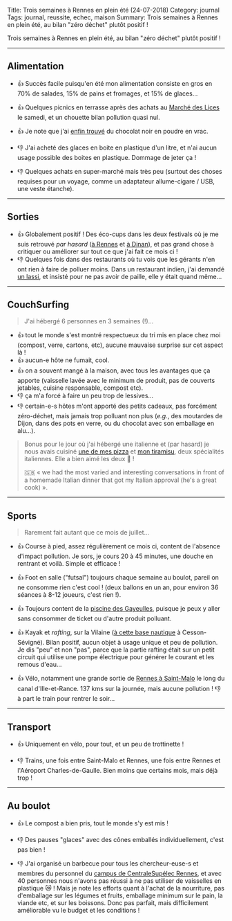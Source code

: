 Title: Trois semaines à Rennes en plein été (24-07-2018)
Category: journal
Tags: journal, reussite, echec, maison
Summary: Trois semaines à Rennes en plein été, au bilan "zéro déchet" plutôt positif !

Trois semaines à Rennes en plein été, au bilan "zéro déchet" plutôt positif !

---

## Alimentation

- :+1: Succès facile puisqu'en été mon alimentation consiste en gros en 70% de salades, 15% de pains et fromages, et 15% de glaces…
- :+1: Quelques picnics en terrasse après des achats au [Marché des Lices](https://www.jours-de-marche.fr/marche/35000-rennes/135/marche-des-lices/) le samedi, et un chouette bilan pollution quasi nul.

- :+1: Je note que j'ai [enfin trouvé](https://github.com/Naereen/Objectif-Zero-Dechet-2018/issues/9) du chocolat noir en poudre en vrac.

- :-1: J'ai acheté des glaces en boite en plastique d'un litre, et n'ai aucun usage possible des boites en plastique. Dommage de jeter ça !
- :-1: Quelques achats en super-marché mais très peu (surtout des choses requises pour un voyage, comme un adaptateur allume-cigare / USB, une veste étanche).

---

## Sorties

- :+1: Globalement positif ! Des éco-cups dans les deux festivals où je me suis retrouvé *par hasard* ([à Rennes](http://www.lestombeesdelanuit.com/fr/) et [à Dinan](https://www.fete-remparts-dinan.com/)), et pas grand chose à critiquer ou améliorer sur tout ce que j'ai fait ce mois ci !
- :-1: Quelques fois dans des restaurants où tu vois que les gérants n'en ont rien à faire de polluer moins. Dans un restaurant indien, j'ai demandé [un lassi](https://fr.wikipedia.org/wiki/Lassi), et insisté pour ne pas avoir de paille, elle y était quand même…

---

## CouchSurfing

> J'ai hébergé 6 personnes en 3 semaines (!)…

- :+1: tout le monde s'est montré respectueux du tri mis en place chez moi (compost, verre, cartons, etc), aucune mauvaise surprise sur cet aspect là !
- :+1: aucun-e hôte ne fumait, cool.
- :+1: on a souvent mangé à la maison, avec tous les avantages que ça apporte (vaisselle lavée avec le minimum de produit, pas de couverts jetables, cuisine responsable, compost etc).
- :-1: ça m'a forcé à faire un peu trop de lessives…
- :-1: certain-e-s hôtes m'ont apporté des petits cadeaux, pas forcément zéro-déchet, mais jamais trop polluant non plus (*e.g.*, des moutardes de Dijon, dans des pots en verre, ou du chocolat avec son emballage en alu…).

> Bonus pour le jour où j'ai hébergé une italienne et (par hasard) je nous avais cuisiné [une de mes pizza](https://perso.crans.org/besson/cuisine/pizza-maison-base-et-idees.html) et [mon tiramisu](https://perso.crans.org/besson/cuisine/tiramisu-au-cafe.html), deux spécialités italiennes. Elle a bien aimé les deux 🏅 !
>
> 🇬🇧 « we had the most varied and interesting conversations in front of a homemade Italian dinner that got my Italian approval (he's a great cook) ».

---

## Sports
> Rarement fait autant que ce mois de juillet…

- :+1: Course à pied, assez régulièrement ce mois ci, content de l'absence d'impact pollution. Je sors, je cours 20 à 45 minutes, une douche en rentrant et voilà. Simple et efficace !
- :+1: Foot en salle ("futsal") toujours chaque semaine au boulot, pareil on ne consomme rien c'est cool ! (deux ballons en un an, pour environ 36 séances à 8-12 joueurs, c'est rien !).
- :+1: Toujours content de la [piscine des Gayeulles](https://www.guide-piscine.fr/ille-et-vilaine/piscine-gayeulles-a-rennes-133_P), puisque je peux y aller sans consommer de ticket ou d'autre produit polluant.

- :+1: Kayak et *rafting*, sur la Vilaine ([à cette base nautique](https://www.ville-cesson-sevigne.fr/riviere-sportive.html) à Cesson-Sévigné). Bilan positif, aucun objet à usage unique et peu de pollution. Je dis "peu" et non "pas", parce que la partie rafting était sur un petit circuit qui utilise une pompe électrique pour générer le courant et les remous d'eau…
- :+1: Vélo, notamment une grande sortie de [Rennes à Saint-Malo](https://www.francevelotourisme.com/base-1/destinations/bretagne/troncons/saint-malo-arzal) le long du canal d'Ille-et-Rance. 137 kms sur la journée, mais aucune pollution ! :-1: à part le train pour rentrer le soir…

---

## Transport

- :+1: Uniquement en vélo, pour tout, et un peu de trottinette !

- :-1: Trains, une fois entre Saint-Malo et Rennes, une fois entre Rennes et l'Aéroport Charles-de-Gaulle. Bien moins que certains mois, mais déjà trop !

---

## Au boulot

- :+1: Le compost a bien pris, tout le monde s'y est mis !

- :-1: Des pauses "glaces" avec des cônes emballés individuellement, c'est pas bien !
- :-1: J'ai organisé un barbecue pour tous les chercheur-euse-s et membres du personnel du [campus de CentraleSupélec Rennes](http://www.rennes.centralesupelec.fr/fr/node/77), et avec 40 personnes nous n'avons pas réussi à ne pas utiliser de vaisselles en plastique :crying_cat_face: ! Mais je note les efforts quant à l'achat de la nourriture, pas d'emballage sur les légumes et fruits, emballage minimum sur le pain, la viande etc, et sur les boissons. Donc pas parfait, mais difficilement améliorable vu le budget et les conditions !
